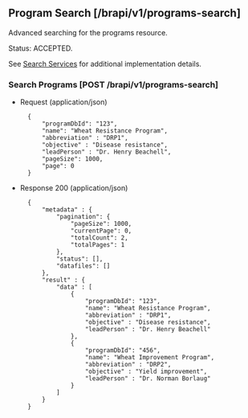 ## Program Search [/brapi/v1/programs-search]
Advanced searching for the programs resource.

Status: ACCEPTED.

See <a href="#introduction/search-services">Search Services</a> for additional implementation details.

### Search Programs [POST /brapi/v1/programs-search]

+ Request (application/json)
        
        {
            "programDbId": "123",
            "name": "Wheat Resistance Program",
            "abbreviation" : "DRP1",
            "objective" : "Disease resistance",
            "leadPerson" : "Dr. Henry Beachell",
            "pageSize": 1000,
            "page": 0
        }

+ Response 200 (application/json)

        {
            "metadata" : {
                "pagination": {
                    "pageSize": 1000,
                    "currentPage": 0,
                    "totalCount": 2,
                    "totalPages": 1
                },
                "status": [],
                "datafiles": []
            },
            "result" : {
                "data" : [
                    {
                        "programDbId": "123",
                        "name": "Wheat Resistance Program",
                        "abbreviation" : "DRP1",
                        "objective" : "Disease resistance",
                        "leadPerson" : "Dr. Henry Beachell"
                    },
                    {
                        "programDbId": "456",
                        "name": "Wheat Improvement Program",
                        "abbreviation" : "DRP2",
                        "objective" : "Yield improvement",
                        "leadPerson" : "Dr. Norman Borlaug"
                    }
                ]
            }
        }
